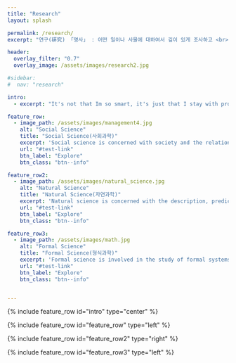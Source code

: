 ```yaml
---
title: "Research"
layout: splash

permalink: /research/
excerpt: "연구(硏究) 「명사」 : 어떤 일이나 사물에 대하여서 깊이 있게 조사하고 <br> 생각하여 진리를 따져 보는 일 <br> - \"연구\", 『표준국어대사전』, 국립국어원 (2018)"

header:
  overlay_filter: "0.7"
  overlay_image: /assets/images/research2.jpg

#sidebar:
#  nav: "research"

intro: 
  - excerpt: "It's not that Im so smart, it's just that I stay with problems longer - Albert Einstein - "

feature_row:
  - image_path: /assets/images/management4.jpg
    alt: "Social Science"
    title: "Social Science(사회과학)"
    excerpt: 'Social science is concerned with society and the relationships among individuals within a society'
    url: "#test-link"
    btn_label: "Explore"
    btn_class: "btn--info"

feature_row2:
  - image_path: /assets/images/natural_science.jpg
    alt: "Natural Science"
    title: "Natural Science(자연과학)"
    excerpt: 'Natural science is concerned with the description, prediction, and understanding of natural phenomena based on empirical evidence from observation and experimentation.'
    url: "#test-link"
    btn_label: "Explore"
    btn_class: "btn--info"

feature_row3:
  - image_path: /assets/images/math.jpg
    alt: "Formal Science"
    title: "Formal Science(형식과학)"
    excerpt: 'Formal science is involved in the study of formal systems. It includes mathematics, systems theory, and theoretical computer science.'
    url: "#test-link"
    btn_label: "Explore"
    btn_class: "btn--info"


---
```




{% include feature_row id="intro" type="center" %}

{% include feature_row id="feature_row" type="left" %}

{% include feature_row id="feature_row2" type="right" %}

{% include feature_row id="feature_row3" type="left" %}